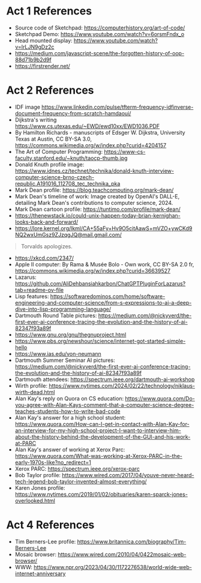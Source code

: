 # Act 1 References

- Source code of Sketchpad: https://computerhistory.org/art-of-code/
- Sketchpad Demo: https://www.youtube.com/watch?v=6orsmFndx_o
- Head mounted display: https://www.youtube.com/watch?v=IrLJN9gDz2c
- https://medium.com/javascript-scene/the-forgotten-history-of-oop-88d71b9b2d9f
- https://firstrender.net/

# Act 2 References

- IDF image https://www.linkedin.com/pulse/tfterm-frequency-idfinverse-document-frequency-from-scratch-hamdaoui/
- Dijkstra's writing https://www.cs.utexas.edu/~EWD/ewd10xx/EWD1036.PDF
- By Hamilton Richards - manuscripts of Edsger W. Dijkstra, University Texas at Austin, CC BY-SA 3.0, https://commons.wikimedia.org/w/index.php?curid=4204157
- The Art of Computer Programming: https://www-cs-faculty.stanford.edu/~knuth/taocp-thumb.jpg
- Donald Knuth profile image: https://www.idnes.cz/technet/technika/donald-knuth-interview-computer-science-brno-czech-republic.A191016_112708_tec_technika_pka
- Mark Dean profile: https://blog.teachcomputing.org/mark-dean/
- Mark Dean's timeline of work: Image created by OpenAI's DALL-E, detailing Mark Dean's contributions to computer science, 2024.
- Mark Dean cartoon profile: https://tuntimo.com/profile/mark-dean/
- https://thenewstack.io/could-unix-happen-today-brian-kernighan-looks-back-and-forward/
- https://lore.kernel.org/lkml/CA+55aFy+Hv9O5citAawS+mVZO+ywCKd9NQ2wxUmGsz9ZJzqgJQ@mail.gmail.com/
> Torvalds apologizes.
- https://xkcd.com/2347/
- Apple II computer: By Rama & Musée Bolo - Own work, CC BY-SA 2.0 fr, https://commons.wikimedia.org/w/index.php?curid=36639527
- Lazarus: https://github.com/AliDehbansiahkarbon/ChatGPTPluginForLazarus?tab=readme-ov-file
- Lisp features: https://softwaredominos.com/home/software-engineering-and-computer-science/from-s-expressions-to-ai-a-deep-dive-into-lisp-programming-language/
- Dartmouth Round Table pictures: https://medium.com/@nickyverd/the-first-ever-ai-conference-tracing-the-evolution-and-the-history-of-ai-82347f93a89f
- https://www.gnu.org/gnu/thegnuproject.html
- https://www.pbs.org/newshour/science/internet-got-started-simple-hello
- https://www.ias.edu/von-neumann
- Dartmouth Summer Seminar AI pictures: https://medium.com/@nickyverd/the-first-ever-ai-conference-tracing-the-evolution-and-the-history-of-ai-82347f93a89f
- Dartmouth attendees: https://spectrum.ieee.org/dartmouth-ai-workshop
- Wirth profile: https://www.nytimes.com/2024/02/22/technology/niklaus-wirth-dead.html
- Alan Kay's reply on Quora on CS education: https://www.quora.com/Do-you-agree-with-Alan-Kays-comment-that-a-computer-science-degree-teaches-students-how-to-write-bad-code
- Alan Kay's answer for a high school student: https://www.quora.com/How-can-I-get-in-contact-with-Alan-Kay-for-an-interview-for-my-high-school-project-I-want-to-interview-him-about-the-history-behind-the-development-of-the-GUI-and-his-work-at-PARC
- Alan Kay's answer of working at Xerox Parc: https://www.quora.com/What-was-working-at-Xerox-PARC-in-the-early-1970s-like?no_redirect=1
- Xerox PARC: https://spectrum.ieee.org/xerox-parc
- Bob Taylor profile: https://www.wired.com/2017/04/youve-never-heard-tech-legend-bob-taylor-invented-almost-everything/
- Karen Jones profile: https://www.nytimes.com/2019/01/02/obituaries/karen-sparck-jones-overlooked.html

# Act 4 References

- Tim Berners-Lee profile: https://www.britannica.com/biography/Tim-Berners-Lee
- Mosaic browser: https://www.wired.com/2010/04/0422mosaic-web-browser/
- WWW: https://www.npr.org/2023/04/30/1172276538/world-wide-web-internet-anniversary